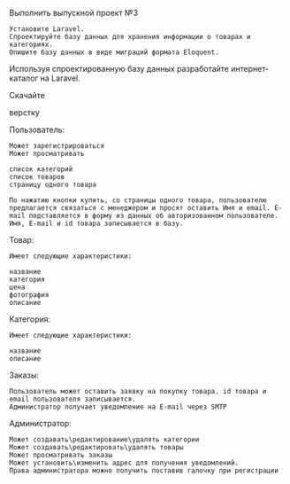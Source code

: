 Выполнить выпускной проект №3

    Установите Laravel.
    Спроектируйте базу данных для хранения информации о товарах и категориях.
    Опишите базу данных в виде миграций формата Eloquent.

Используя спроектированную базу данных разработайте интернет-каталог на Laravel.

Скачайте

верстку

Пользователь:

    Может зарегистрироваться
    Может просматривать

    список категорий
    список товаров
    страницу одного товара

    По нажатию кнопки купить, со страницы одного товара, пользователю предлагается связаться с менеджером и просят оставить Имя и email. E-mail подставляется в форму из данных об авторизованном пользователе. Имя, E-mail и id товара записывается в базу.

Товар:

    Имеет следующие характеристики:

    название
    категория
    цена
    фотография
    описание

Категория:

    Имеет следующие характеристики:

    название
    описание

Заказы:

    Пользователь может оставить заявку на покупку товара. id товара и email пользователя записывается.
    Администратор получает уведомление на E-mail через SMTP

Администратор:

    Может создавать\редактирование\удалять категории
    Может создавать\редактировать\удалять товары
    Может просматривать заказы
    Может установить\изменить адрес для получения уведомлений.
    Права администратора можно получить поставив галочку при регистрации
